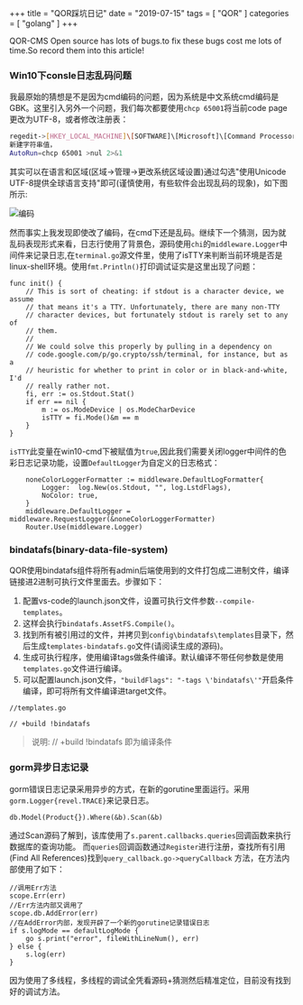 +++
title = "QOR踩坑日记"
date = "2019-07-15"
tags = [ "QOR" ]
categories = [ "golang" ]
+++

QOR-CMS Open source has lots of bugs.to fix these bugs cost me lots of time.So record them into this
article!
<!--more-->
### Win10下consle日志乱码问题

我最原始的猜想是不是因为cmd编码的问题，因为系统是中文系统cmd编码是GBK。这里引入另外一个问题，我们每次都要使用`chcp 65001`将当前code page更改为UTF-8，或者修改注册表：

```sh
regedit->[HKEY_LOCAL_MACHINE]\[SOFTWARE]\[Microsoft]\[Command Processor]\
新建字符串值，
AutoRun=chcp 65001 >nul 2>&1
```

其实可以在语言和区域(区域->管理->更改系统区域设置)通过勾选"使用Unicode UTF-8提供全球语言支持"即可(谨慎使用，有些软件会出现乱码的现象)，如下图所示:

![编码](../../pictures/20190715004216.png '点我访问')

然而事实上我发现即使改了编码，在cmd下还是乱码。继续下一个猜测，因为就乱码表现形式来看，日志行使用了背景色，源码使用`chi`的`middleware.Logger`中间件来记录日志,在`terminal.go`源文件里，使用了isTTY来判断当前环境是否是linux-shell环境。使用`fmt.Println()`打印调试证实是这里出现了问题：

```golang
func init() {
	// This is sort of cheating: if stdout is a character device, we assume
	// that means it's a TTY. Unfortunately, there are many non-TTY
	// character devices, but fortunately stdout is rarely set to any of
	// them.
	//
	// We could solve this properly by pulling in a dependency on
	// code.google.com/p/go.crypto/ssh/terminal, for instance, but as a
	// heuristic for whether to print in color or in black-and-white, I'd
	// really rather not.
	fi, err := os.Stdout.Stat()
	if err == nil {
		m := os.ModeDevice | os.ModeCharDevice
		isTTY = fi.Mode()&m == m
	}
}
```

`isTTY`此变量在win10-cmd下被赋值为`true`,因此我们需要关闭logger中间件的色彩日志记录功能，设置`DefaultLogger`为自定义的日志格式：

```golang
	noneColorLoggerFormatter := middleware.DefaultLogFormatter{
		Logger:  log.New(os.Stdout, "", log.LstdFlags),
		NoColor: true,
	}
	middleware.DefaultLogger = middleware.RequestLogger(&noneColorLoggerFormatter)
	Router.Use(middleware.Logger)
```

### bindatafs(binary-data-file-system)

QOR使用bindatafs组件将所有admin后端使用到的文件打包成二进制文件，编译链接进2进制可执行文件里面去。步骤如下：

1. 配置vs-code的launch.json文件，设置可执行文件参数`--compile-templates`。
2. 这样会执行`bindatafs.AssetFS.Compile()`。
3. 找到所有被引用过的文件，并拷贝到`config\bindatafs\templates`目录下，然后生成`templates-bindatafs.go`文件(请阅读生成的源码)。
4. 生成可执行程序，使用编译tags做条件编译。默认编译不带任何参数是使用`templates.go`文件进行编译。
5. 可以配置launch.json文件，`"buildFlags": "-tags \'bindatafs\'"`开启条件编译，即可将所有文件编译进target文件。

```golang
//templates.go

// +build !bindatafs
```

>说明: // +build !bindatafs  即为编译条件

### gorm异步日志记录

gorm错误日志记录采用异步的方式，在新的gorutine里面运行。采用`gorm.Logger{revel.TRACE}`来记录日志。

```golang
db.Model(Product{}).Where(&b).Scan(&b)
```

通过Scan源码了解到，该库使用了`s.parent.callbacks.queries`回调函数来执行数据库的查询功能。
而`queries`回调函数通过`Register`进行注册，查找所有引用(Find All References)找到`query_callback.go->queryCallback`
方法，在方法内部使用了如下：

```golang
//调用Err方法
scope.Err(err)
//Err方法内部又调用了
scope.db.AddError(err)
//在AddError内部，发现开辟了一个新的gorutine记录错误日志
if s.logMode == defaultLogMode {
	go s.print("error", fileWithLineNum(), err)
} else {
	s.log(err)
}
```
因为使用了多线程，多线程的调试全凭看源码+猜测然后精准定位，目前没有找到好的调试方法。